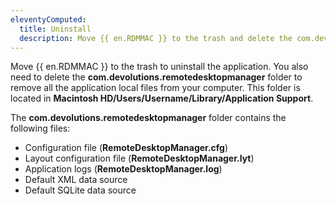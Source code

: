 ```yaml
---
eleventyComputed:
  title: Uninstall
  description: Move {{ en.RDMMAC }} to the trash and delete the com.devolutions.remotedesktopmanager folder.
---
```

Move {{ en.RDMMAC }} to the trash to uninstall the application. You also need to delete the **com.devolutions.remotedesktopmanager** folder to remove all the application local files from your computer. This folder is located in **Macintosh HD/Users/Username/Library/Application Support**.

The **com.devolutions.remotedesktopmanager** folder contains the following files:
* Configuration file (**RemoteDesktopManager.cfg**)
* Layout configuration file (**RemoteDesktopManager.lyt**)
* Application logs (**RemoteDesktopManager.log**)
* Default XML data source
* Default SQLite data source